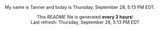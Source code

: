 My name is Tanner and today is Thursday, September 28, 5:13 PM EDT.

<p align="center">This <i>README</i> file is generated <b>every 3 hours</b>!</br>Last refresh: Thursday, September 28, 5:13 PM EDT<br /></p>
